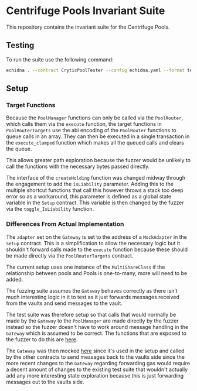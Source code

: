 # Centrifuge Pools Invariant Suite

This repository contains the invariant suite for the Centrifuge Pools.

## Testing 

To run the suite use the following command: 
```bash
echidna . --contract CryticPoolTester --config echidna.yaml --format text --workers 16 --test-limit 100000000
```

## Setup

### Target Functions
Because the `PoolManager` functions can only be called via the `PoolRouter`, which calls them via the `execute` function, the target functions in `PoolRouterTargets` use the abi encoding of the `PoolRouter` functions to queue calls in an array. They can then be executed in a single transaction in the `execute_clamped` function which makes all the queued calls and clears the queue.

This allows greater path exploration because the fuzzer would be unlikely to call the functions with the necessary bytes passed directly.  

The interface of the `createHolding` function was changed midway through the engagement to add the `isLiability` parameter. Adding this to the multiple shortcut functions that call this however throws a stack too deep error so as a workaround, this parameter is defined as a global state variable in the `Setup` contract. This variable is then changed by the fuzzer via the `toggle_IsLiability` function.

### Differences From Actual Implementation
The `adapter` set on the `Gateway` is set to the address of a `MockAdapter` in the `Setup` contract. This is a simplification to allow the necessary logic but it shouldn't forward calls made to the `execute` function because these should be made directly via the `PoolRouterTargets` contract.

The current setup uses one instance of the 
`MultiShareClass` if the relationship between pools and Pools is one-to-many, more will need to be added.

The fuzzing suite assumes the `Gateway` behaves correctly as there isn't much interesting logic in it to test as it just forwards messages received from the vaults and send messages to the vault. 

The test suite was therefore setup so that calls that would normally be made by the `Gateway` to the `PoolManager` are made directly by the fuzzer instead so the fuzzer doesn't have to work around message handling in the `Gateway` which is assumed to be correct. The functions that are exposed to the fuzzer to do this are [here](https://github.com/centrifuge/protocol-v3/blob/442cff7f4a4048b228024740c671a020d4222c10/test/pools/fuzzing/recon-pools/targets/AdminTargets.sol#L132-L175).

The `Gateway` was then mocked [here](https://github.com/centrifuge/protocol-v3/blob/feat/recon-invariants/test/pools/fuzzing/recon-pools/mocks/MockGateway.sol) since it's used in the setup and called by the other contracts to send messages back to the vaults side since the more recent changes to the `Gateway` regarding forwarding gas would require a decent amount of changes to the existing test suite that wouldn't actually add any more interesting state exploration because this is just forwarding messages out to the vaults side. 